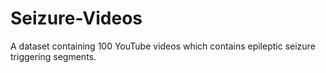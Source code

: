 # Seizure-Videos
A dataset containing 100 YouTube videos which contains epileptic seizure triggering segments.
